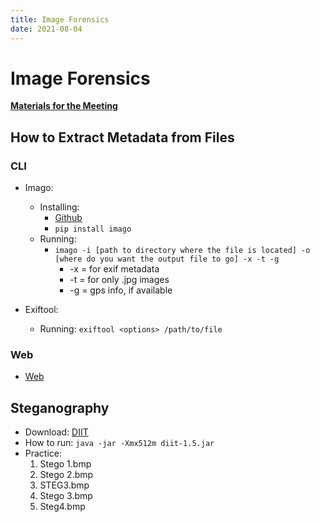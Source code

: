 ```yaml
---
title: Image Forensics
date: 2021-08-04
---
```


# Image Forensics

**[Materials for the Meeting](https://github.com/cofcsecurity/Presentations/blob/master/Presentation-Materials/stego.zip?raw=true)**

## How to Extract Metadata from Files

### CLI

- Imago:

    - Installing:
        - [Github](https://github.com/redaelli/imago-forensics.git)
        - `pip install imago`
    - Running:
        - `imago -i [path to directory where the file is located] -o [where do you want the output file to go] -x -t -g`
            - -x = for exif metadata 
            - -t = for only .jpg images
            - -g = gps info, if available

- Exiftool:

    - Running: `exiftool <options> /path/to/file`

### Web

- [Web](http://exif.regex.info/exif.cgi)

## Steganography

- Download: [DIIT](http://diit.sourceforge.net/download.php)
- How to run: `java -jar -Xmx512m diit-1.5.jar`
- Practice:
    1. Stego 1.bmp
    2. Stego 2.bmp
    3. STEG3.bmp
    4. Stego 3.bmp
    5. Steg4.bmp

